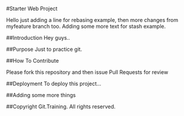#Starter Web Project

Hello just adding a line for rebasing example, then more changes from myfeature branch too.
Adding some more text for stash example.

##Introduction
Hey guys..

##Purpose
Just to practice git.

##How To Contribute

Please fork this repository and then issue Pull Requests for review

##Deployment
To deploy this project...

##Adding some more things

##Copyright
Git.Training. All rights reserved.
